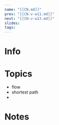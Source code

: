 ```yaml
---
name: "[[CN.md]]"
prev: "[[CN-v-w11.md]]"
next: "[[CN-v-w13.md]]"
slides: 
tags: 
---
```



# Info


# Topics
- flow
- shortest path
- 


# Notes